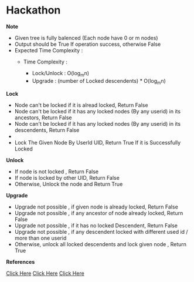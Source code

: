 <h1>Hackathon</h1>

<p><strong>Note</strong></p>
<ul>
	<li>Given tree is fully balenced (Each node have 0 or m nodes)</li>
	<li>Output should be True If operation success, otherwise False</li>
	<li>Expected Time Complexity : </li>
	<ul>
		<li>Time Complexity : </li>
		<ul>
			<li>Lock/Unlock : O(log<sub>m</sub>n)</li>
			<li>Upgrade : (number of Locked descendents) * O(log<sub>m</sub>n)</li>
		</ul>
	</ul>
</ul>

<p><strong>Lock</strong></p>
<ul>
	<li>Node can't be locked if it is alread locked, Return False</li>
	<li>Node can't be locked if it has any locked nodes (By any userid) in its ancestors, Return False</li>
	<li>Node can't be locked if it has any locked nodes (By any userid) in its descendents, Return False</li>
	<li></li>
	<li>Lock The Given Node By UserId UID, Return True If it is Successfully Locked</li>
</ul>

<p><strong>Unlock</strong></p>
<ul>
	<li>If node is not locked , Return False</li>
	<li>If node is locked by other UID, Return False</li>
	<li>Otherwise, Unlock the node and Return True</li>
</ul>

<p><strong>Upgrade</strong></p>
<ul>
	<li>Upgrade not possible , if given node is already locked, Return False</li>
	<li>Upgrade not possible , if any ancestor of node already locked, Return False</li>
	<li>Upgrade not possible , if it has no locked Descendent, Return False</li>
	<li>Upgrade not possible , if any descendent locked with different used id / more than one userid </li>
	<li>Otherwise, unlock all locked descendents and lock given node , Return True</li>
</ul>


<p><strong>References</strong></p>
<a href="https://github.com/dev-singh-kanyal/JusPay/blob/main/Hackathon_Que_Notes.md">Click Here</a>
<a href="https://quanticdev.com/algorithms/trees/lockable-tree/">Click Here</a>
<a href="https://leetcode.com/discuss/interview-question/1279262/juspay-tree-of-space-locking-and-unlocking-n-ary-tree">Click Here</a>